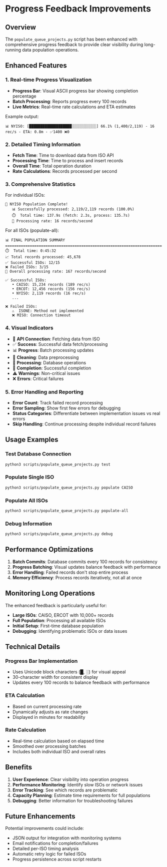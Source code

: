 # Progress Feedback Improvements

## Overview

The `populate_queue_projects.py` script has been enhanced with comprehensive progress feedback to provide clear visibility during long-running data population operations.

## Enhanced Features

### 1. Real-time Progress Visualization

- **Progress Bar**: Visual ASCII progress bar showing completion percentage
- **Batch Processing**: Reports progress every 100 records
- **Live Metrics**: Real-time rate calculations and ETA estimates

Example output:
```
📊 NYISO: [███████████████████░░░░░░░░░░░] 66.1% (1,400/2,119) - 16 rec/s - ETA: 0.8m - ✅1400 ❌0
```

### 2. Detailed Timing Information

- **Fetch Time**: Time to download data from ISO API
- **Processing Time**: Time to process and insert records
- **Overall Time**: Total operation duration
- **Rate Calculations**: Records processed per second

### 3. Comprehensive Statistics

For individual ISOs:
```
🎉 NYISO Population Complete!
   📊 Successfully processed: 2,119/2,119 records (100.0%)
   ⏱️  Total time: 137.9s (fetch: 2.3s, process: 135.7s)
   🚀 Processing rate: 16 records/second
```

For all ISOs (populate-all):
```
📊 FINAL POPULATION SUMMARY
======================================================================
⏱️  Total time: 0:45:32
📈 Total records processed: 45,678
✅ Successful ISOs: 12/15
❌ Failed ISOs: 3/15
🚀 Overall processing rate: 167 records/second

✅ Successful ISOs:
   • CAISO: 15,234 records (189 rec/s)
   • ERCOT: 12,456 records (156 rec/s)
   • NYISO: 2,119 records (16 rec/s)
   ...

❌ Failed ISOs:
   ⚠️  ISONE: Method not implemented
   ❌ MISO: Connection timeout
```

### 4. Visual Indicators

- 📡 **API Connection**: Fetching data from ISO
- ✅ **Success**: Successful data fetch/processing
- 📊 **Progress**: Batch processing updates
- 🧹 **Cleaning**: Data preprocessing
- 💾 **Processing**: Database operations
- 🎉 **Completion**: Successful completion
- ⚠️  **Warnings**: Non-critical issues
- ❌ **Errors**: Critical failures

### 5. Error Handling and Reporting

- **Error Count**: Track failed record processing
- **Error Sampling**: Show first few errors for debugging
- **Status Categories**: Differentiate between implementation issues vs real errors
- **Skip Handling**: Continue processing despite individual record failures

## Usage Examples

### Test Database Connection
```bash
python3 scripts/populate_queue_projects.py test
```

### Populate Single ISO
```bash
python3 scripts/populate_queue_projects.py populate CAISO
```

### Populate All ISOs
```bash
python3 scripts/populate_queue_projects.py populate-all
```

### Debug Information
```bash
python3 scripts/populate_queue_projects.py debug
```

## Performance Optimizations

1. **Batch Commits**: Database commits every 100 records for consistency
2. **Progress Batching**: Visual updates balance feedback with performance
3. **Error Handling**: Failed records don't stop entire process
4. **Memory Efficiency**: Process records iteratively, not all at once

## Monitoring Long Operations

The enhanced feedback is particularly useful for:

- **Large ISOs**: CAISO, ERCOT with 10,000+ records
- **Full Population**: Processing all available ISOs
- **Initial Setup**: First-time database population
- **Debugging**: Identifying problematic ISOs or data issues

## Technical Details

### Progress Bar Implementation
- Uses Unicode block characters (█, ░) for visual appeal
- 30-character width for consistent display
- Updates every 100 records to balance feedback with performance

### ETA Calculation
- Based on current processing rate
- Dynamically adjusts as rate changes
- Displayed in minutes for readability

### Rate Calculation
- Real-time calculation based on elapsed time
- Smoothed over processing batches
- Includes both individual ISO and overall rates

## Benefits

1. **User Experience**: Clear visibility into operation progress
2. **Performance Monitoring**: Identify slow ISOs or network issues
3. **Error Tracking**: See which records are problematic
4. **Capacity Planning**: Estimate time requirements for full populations
5. **Debugging**: Better information for troubleshooting failures

## Future Enhancements

Potential improvements could include:
- JSON output for integration with monitoring systems
- Email notifications for completion/failures
- Detailed per-ISO timing analysis
- Automatic retry logic for failed ISOs
- Progress persistence across script restarts
